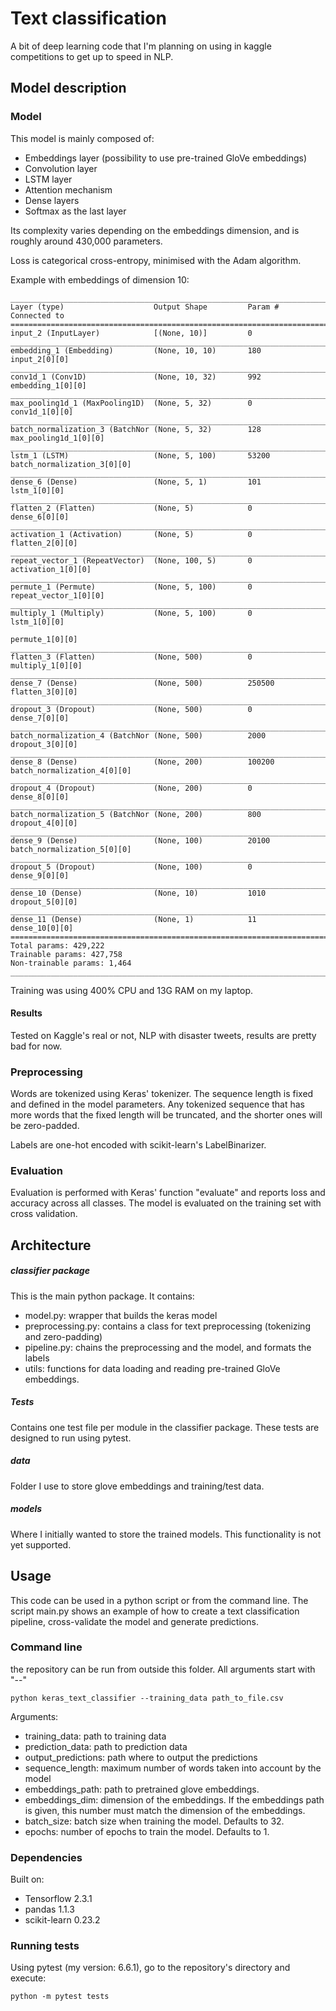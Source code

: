 # Text classification

A bit of deep learning code that I'm planning on using in kaggle competitions to get up to speed
in NLP.

## Model description

### Model
This model is mainly composed of:
- Embeddings layer (possibility to use pre-trained GloVe embeddings)
- Convolution layer
- LSTM layer
- Attention mechanism
- Dense layers 
- Softmax as the last layer

Its complexity varies depending on the embeddings dimension, and is roughly
around 430,000 parameters.

Loss is categorical cross-entropy, minimised with the Adam algorithm.

Example with embeddings of dimension 10:
```text
__________________________________________________________________________________________________
Layer (type)                    Output Shape         Param #     Connected to                     
==================================================================================================
input_2 (InputLayer)            [(None, 10)]         0                                            
__________________________________________________________________________________________________
embedding_1 (Embedding)         (None, 10, 10)       180         input_2[0][0]                    
__________________________________________________________________________________________________
conv1d_1 (Conv1D)               (None, 10, 32)       992         embedding_1[0][0]                
__________________________________________________________________________________________________
max_pooling1d_1 (MaxPooling1D)  (None, 5, 32)        0           conv1d_1[0][0]                   
__________________________________________________________________________________________________
batch_normalization_3 (BatchNor (None, 5, 32)        128         max_pooling1d_1[0][0]            
__________________________________________________________________________________________________
lstm_1 (LSTM)                   (None, 5, 100)       53200       batch_normalization_3[0][0]      
__________________________________________________________________________________________________
dense_6 (Dense)                 (None, 5, 1)         101         lstm_1[0][0]                     
__________________________________________________________________________________________________
flatten_2 (Flatten)             (None, 5)            0           dense_6[0][0]                    
__________________________________________________________________________________________________
activation_1 (Activation)       (None, 5)            0           flatten_2[0][0]                  
__________________________________________________________________________________________________
repeat_vector_1 (RepeatVector)  (None, 100, 5)       0           activation_1[0][0]               
__________________________________________________________________________________________________
permute_1 (Permute)             (None, 5, 100)       0           repeat_vector_1[0][0]            
__________________________________________________________________________________________________
multiply_1 (Multiply)           (None, 5, 100)       0           lstm_1[0][0]                     
                                                                 permute_1[0][0]                  
__________________________________________________________________________________________________
flatten_3 (Flatten)             (None, 500)          0           multiply_1[0][0]                 
__________________________________________________________________________________________________
dense_7 (Dense)                 (None, 500)          250500      flatten_3[0][0]                  
__________________________________________________________________________________________________
dropout_3 (Dropout)             (None, 500)          0           dense_7[0][0]                    
__________________________________________________________________________________________________
batch_normalization_4 (BatchNor (None, 500)          2000        dropout_3[0][0]                  
__________________________________________________________________________________________________
dense_8 (Dense)                 (None, 200)          100200      batch_normalization_4[0][0]      
__________________________________________________________________________________________________
dropout_4 (Dropout)             (None, 200)          0           dense_8[0][0]                    
__________________________________________________________________________________________________
batch_normalization_5 (BatchNor (None, 200)          800         dropout_4[0][0]                  
__________________________________________________________________________________________________
dense_9 (Dense)                 (None, 100)          20100       batch_normalization_5[0][0]      
__________________________________________________________________________________________________
dropout_5 (Dropout)             (None, 100)          0           dense_9[0][0]                    
__________________________________________________________________________________________________
dense_10 (Dense)                (None, 10)           1010        dropout_5[0][0]                  
__________________________________________________________________________________________________
dense_11 (Dense)                (None, 1)            11          dense_10[0][0]                   
==================================================================================================
Total params: 429,222
Trainable params: 427,758
Non-trainable params: 1,464
__________________________________________________________________________________________________
```
Training was using 400% CPU and 13G RAM on my laptop.

#### Results
Tested on Kaggle's real or not, NLP with disaster tweets, results are pretty bad for now.

### Preprocessing
Words are tokenized using Keras' tokenizer. The sequence length is fixed and defined
in the model parameters. Any tokenized sequence that has more words that the 
fixed length will be truncated, and the shorter ones will be zero-padded.

Labels are one-hot encoded with scikit-learn's LabelBinarizer.

### Evaluation
Evaluation is performed with Keras' function "evaluate" and reports loss and accuracy 
across all classes. The model is evaluated on the training set with cross validation.

## Architecture
##### classifier package
This is the main python package. It contains:
- model.py: wrapper that builds the keras model
- preprocessing.py: contains a class for text preprocessing (tokenizing and zero-padding)
- pipeline.py: chains the preprocessing and the model, and formats the labels
- utils: functions for data loading and reading pre-trained GloVe embeddings.

##### Tests
Contains one test file per module in the classifier package. These
tests are designed to run using pytest.

##### data
Folder I use to store glove embeddings and training/test data. 

##### models
Where I initially wanted to store the trained models. This functionality is
not yet supported.

## Usage
This code can be used in a python script or from the command line. The script main.py shows 
an example of how to create a text classification pipeline, cross-validate the model
and generate predictions.

### Command line
the repository can be run from outside this folder. All arguments start with "--"
```shell script
python keras_text_classifier --training_data path_to_file.csv
```
Arguments:
- training_data: path to training data
- prediction_data: path to prediction data
- output_predictions: path where to output the predictions
- sequence_length: maximum number of words taken into account by the model
- embeddings_path: path to pretrained glove embeddings.
- embeddings_dim: dimension of the embeddings. If the embeddings path is given, 
this number must match the dimension of the embeddings.
- batch_size: batch size when training the model. Defaults to 32.
- epochs: number of epochs to train the model. Defaults to 1.

### Dependencies
Built on:
- Tensorflow 2.3.1
- pandas 1.1.3
- scikit-learn 0.23.2

### Running tests
Using pytest (my version: 6.6.1), go to the repository's directory and execute:
```shell script
python -m pytest tests
```
